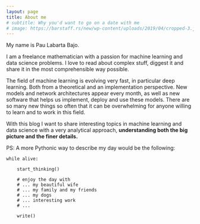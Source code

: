 ```yaml
---
layout: page
title: About me
# subtitle: Why you'd want to go on a date with me
# image: https://barstaff.rs/new/wp-content/uploads/2019/04/cropped-3.jpg
---
```


My name is Pau Labarta Bajo.

I am a freelance mathematician with a passion for machine learning and data science problems. I love to read about complex stuff, diggest it and share it in the most comprehensible way possible.

The field of machine learning is evolving very fast, in particular deep learning. Both from a theoretical and an implementation perspective. New models and network architectures appear every month, as well as new software that helps us implement, deploy and use these models. There are so many new things so often that it can be overwhelming for anyone willing to learn and to work in this field.

With this blog I want to share interesting topics in machine learning and data science with a very analytical approach, **understanding both the big picture and the finer details.**

PS: A more Pythonic way to describe my day would be the following:
```
while alive:

    start_thinking()

    # enjoy the day with
    # ... my beautiful wife
    # ... my family and my friends
    # ... my dogs
    # ... interesting work
    # ...
     
    write()
```

